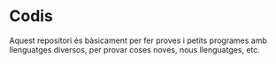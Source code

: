 # Codis

Aquest repositori  és bàsicament per fer proves i petits programes amb llenguatges diversos, per provar coses noves, nous llenguatges, etc.